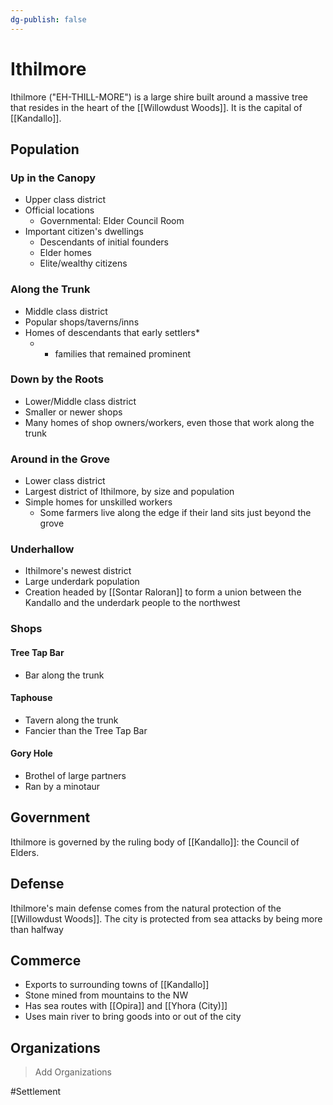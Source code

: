 ```yaml
---
dg-publish: false
---
```


# Ithilmore
Ithilmore ("EH-THILL-MORE") is a large shire built around a massive tree that resides in the heart of the [[Willowdust Woods]]. It is the capital of [[Kandallo]]. 

## Population
### Up in the Canopy
- Upper class district
- Official locations
	- Governmental: Elder Council Room
- Important citizen's dwellings
	- Descendants of initial founders
	- Elder homes
	- Elite/wealthy citizens

### Along the Trunk
- Middle class district
- Popular shops/taverns/inns
- Homes of descendants that early settlers*
	- * families that remained prominent

### Down by the Roots
- Lower/Middle class district
- Smaller or newer shops
- Many homes of shop owners/workers, even those that work along the trunk

### Around in the Grove
- Lower class district
- Largest district of Ithilmore, by size and population
- Simple homes for unskilled workers
	- Some farmers live along the edge if their land sits just beyond the grove

### Underhallow
- Ithilmore's newest district
- Large underdark population
- Creation headed by [[Sontar Raloran]] to form a union between the Kandallo and the underdark people to the northwest

### Shops
#### Tree Tap Bar
- Bar along the trunk

#### Taphouse
- Tavern along the trunk
- Fancier than the Tree Tap Bar

#### Gory Hole
- Brothel of large partners
- Ran by a minotaur

## Government
Ithilmore is governed by the ruling body of [[Kandallo]]: the Council of Elders. 

## Defense
Ithilmore's main defense comes from the natural protection of the [[Willowdust Woods]]. The city is protected from sea attacks by being more than halfway 

## Commerce
- Exports to surrounding towns of [[Kandallo]]
- Stone mined from mountains to the NW
- Has sea routes with [[Opira]] and [[Yhora (City)]]
- Uses main river to bring goods into or out of the city

## Organizations
> Add Organizations

#Settlement